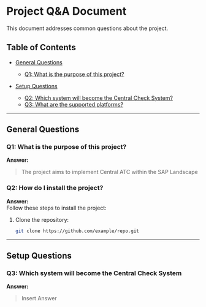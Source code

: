 # Project Q&A Document

This document addresses common questions about the project.

## Table of Contents
- [General Questions](#general-questions)
  - [Q1: What is the purpose of this project?](#q1-what-is-the-purpose-of-this-project)

- [Setup Questions](#setup-questions)
  - [Q2: Which system will become the Central Check System?](#q3-which-system-will-become-the-central-check-system)
  - [Q3: What are the supported platforms?](#q4-what-are-the-supported-platforms)

---

## General Questions

### Q1: What is the purpose of this project? <a name="q1-what-is-the-purpose-of-this-project"></a>
**Answer:**  
> The project aims to implement Central ATC within the SAP Landscape

### Q2: How do I install the project? <a name="q2-how-do-i-install-the-project"></a>
**Answer:**  
Follow these steps to install the project:

1. Clone the repository:
   ```bash
   git clone https://github.com/example/repo.git

---

## Setup Questions

### Q3: Which system will become the Central Check System <a name="q3-which-system-will-become-the-central-check-system"></a>
**Answer:**  
> Insert Answer
